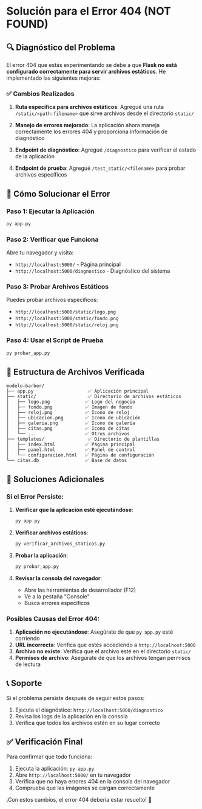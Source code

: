 # Solución para el Error 404 (NOT FOUND)

## 🔍 Diagnóstico del Problema

El error 404 que estás experimentando se debe a que **Flask no está configurado correctamente para servir archivos estáticos**. He implementado las siguientes mejoras:

### ✅ Cambios Realizados

1. **Ruta específica para archivos estáticos**: Agregué una ruta `/static/<path:filename>` que sirve archivos desde el directorio `static/`

2. **Manejo de errores mejorado**: La aplicación ahora maneja correctamente los errores 404 y proporciona información de diagnóstico

3. **Endpoint de diagnóstico**: Agregué `/diagnostico` para verificar el estado de la aplicación

4. **Endpoint de prueba**: Agregué `/test_static/<filename>` para probar archivos específicos

## 🚀 Cómo Solucionar el Error

### Paso 1: Ejecutar la Aplicación

```bash
py app.py
```

### Paso 2: Verificar que Funciona

Abre tu navegador y visita:
- `http://localhost:5000/` - Página principal
- `http://localhost:5000/diagnostico` - Diagnóstico del sistema

### Paso 3: Probar Archivos Estáticos

Puedes probar archivos específicos:
- `http://localhost:5000/static/logo.png`
- `http://localhost:5000/static/fondo.png`
- `http://localhost:5000/static/reloj.png`

### Paso 4: Usar el Script de Prueba

```bash
py probar_app.py
```

## 📁 Estructura de Archivos Verificada

```
modelo-barber/
├── app.py                    ✅ Aplicación principal
├── static/                   ✅ Directorio de archivos estáticos
│   ├── logo.png             ✅ Logo del negocio
│   ├── fondo.png            ✅ Imagen de fondo
│   ├── reloj.png            ✅ Icono de reloj
│   ├── ubicacion.png        ✅ Icono de ubicación
│   ├── galeria.png          ✅ Icono de galería
│   ├── citas.png            ✅ Icono de citas
│   └── ...                  ✅ Otros archivos
├── templates/                ✅ Directorio de plantillas
│   ├── index.html           ✅ Página principal
│   ├── panel.html           ✅ Panel de control
│   └── configuracion.html   ✅ Página de configuración
└── citas.db                 ✅ Base de datos
```

## 🔧 Soluciones Adicionales

### Si el Error Persiste:

1. **Verificar que la aplicación esté ejecutándose**:
   ```bash
   py app.py
   ```

2. **Verificar archivos estáticos**:
   ```bash
   py verificar_archivos_staticos.py
   ```

3. **Probar la aplicación**:
   ```bash
   py probar_app.py
   ```

4. **Revisar la consola del navegador**:
   - Abre las herramientas de desarrollador (F12)
   - Ve a la pestaña "Console"
   - Busca errores específicos

### Posibles Causas del Error 404:

1. **Aplicación no ejecutándose**: Asegúrate de que `py app.py` esté corriendo
2. **URL incorrecta**: Verifica que estés accediendo a `http://localhost:5000`
3. **Archivo no existe**: Verifica que el archivo esté en el directorio `static/`
4. **Permisos de archivo**: Asegúrate de que los archivos tengan permisos de lectura

## 📞 Soporte

Si el problema persiste después de seguir estos pasos:

1. Ejecuta el diagnóstico: `http://localhost:5000/diagnostico`
2. Revisa los logs de la aplicación en la consola
3. Verifica que todos los archivos estén en su lugar correcto

## ✅ Verificación Final

Para confirmar que todo funciona:

1. Ejecuta la aplicación: `py app.py`
2. Abre `http://localhost:5000/` en tu navegador
3. Verifica que no haya errores 404 en la consola del navegador
4. Comprueba que las imágenes se cargan correctamente

¡Con estos cambios, el error 404 debería estar resuelto! 🎉 
